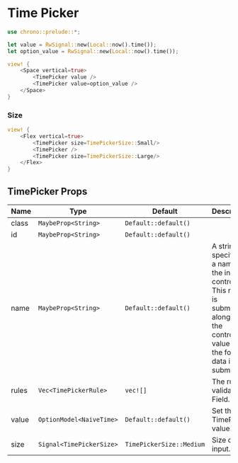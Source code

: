 # Time Picker

```rust demo
use chrono::prelude::*;

let value = RwSignal::new(Local::now().time());
let option_value = RwSignal::new(Local::now().time());

view! {
    <Space vertical=true>
        <TimePicker value />
        <TimePicker value=option_value />
    </Space>
}
```

### Size

```rust demo
view! {
    <Flex vertical=true>
        <TimePicker size=TimePickerSize::Small/>
        <TimePicker />
        <TimePicker size=TimePickerSize::Large/>
    </Flex>
}
```

## TimePicker Props

| Name | Type | Default | Description |
| --- | --- | --- | --- |
| class | `MaybeProp<String>` | `Default::default()` |  |
| id | `MaybeProp<String>` | `Default::default()` |  |
| name | `MaybeProp<String>` | `Default::default()` | A string specifying a name for the input control. This name is submitted along with the control's value when the form data is submitted. |
| rules | `Vec<TimePickerRule>` | `vec![]` | The rules to validate Field. |
| value | `OptionModel<NaiveTime>` | `Default::default()` | Set the TimePicker value. |
| size | `Signal<TimePickerSize>` | `TimePickerSize::Medium` | Size of the input. |
